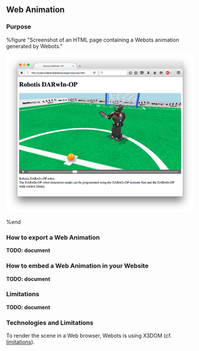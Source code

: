 ## Web Animation

### Purpose

%figure "Screenshot of an HTML page containing a Webots animation generated by Webots."

![web-animation.png](images/web-animation.png)

%end


### How to export a Web Animation

**TODO: document**


### How to embed a Web Animation in your Website

**TODO: document**


### Limitations

**TODO: document**


### Technologies and Limitations

To render the scene in a Web browser, Webots is using X3DOM
(cf. [limitations](web-scene.md#technologies-and-limitations)).
